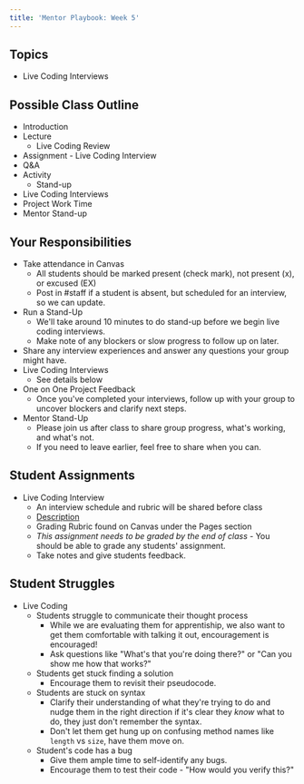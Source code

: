 ```yaml
---
title: 'Mentor Playbook: Week 5'
---
```


## Topics
* Live Coding Interviews

## Possible Class Outline
* Introduction
* Lecture
    * Live Coding Review
* Assignment - Live Coding Interview 
* Q&A
* Activity
    * Stand-up
* Live Coding Interviews
* Project Work Time
* Mentor Stand-up

## Your Responsibilities
* Take attendance in Canvas
    * All students should be marked present (check mark), not present (x), or excused (EX)
    * Post in #staff if a student is absent, but scheduled for an interview, so we can update.
* Run a Stand-Up
    * We'll take around 10 minutes to do stand-up before we begin live coding interviews.
    * Make note of any blockers or slow progress to follow up on later.
* Share any interview experiences and answer any questions your group might have.
* Live Coding Interviews
    * See details below
* One on One Project Feedback
    * Once you've completed your interviews, follow up with your group to uncover blockers and clarify next steps.
* Mentor Stand-Up
    * Please join us after class to share group progress, what's working, and what's not. 
    * If you need to leave earlier, feel free to share when you can.

## Student Assignments
* Live Coding Interview
    * An interview schedule and rubric will be shared before class
    * [Description](../../../assignments/live-coding)
    * Grading Rubric found on Canvas under the Pages section
    * *This assignment needs to be graded by the end of class* - You should be able to grade any students' assignment.
    * Take notes and give students feedback.

## Student Struggles
* Live Coding
    * Students struggle to communicate their thought process
        * While we are evaluating them for apprentiship, we also want to get them comfortable with talking it out, encouragement is encouraged! 
        * Ask questions like "What's that you're doing there?" or "Can you show me how that works?"
    * Students get stuck finding a solution
        * Encourage them to revisit their pseudocode.
    * Students are stuck on syntax
        * Clarify their understanding of what they're trying to do and nudge them in the right direction if it's clear they _know_ what to do, they just don't remember the syntax. 
        * Don't let them get hung up on confusing method names like `length` vs `size`, have them move on.
    * Student's code has a bug
        * Give them ample time to self-identify any bugs.
        * Encourage them to test their code - "How would you verify this?"
